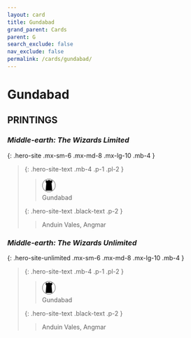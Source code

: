 ```yaml
---
layout: card
title: Gundabad
grand_parent: Cards
parent: G
search_exclude: false
nav_exclude: false
permalink: /cards/gundabad/
---
```


# Gundabad


## PRINTINGS


### _Middle-earth: The Wizards Limited_

{: .hero-site .mx-sm-6 .mx-md-8 .mx-lg-10 .mb-4 }
> {: .hero-site-text .mb-4 .p-1 .pl-2 }
> > <div class="card-mp"><img src="/assets/images/dark-domain.svg"></div>
> > <div class="character-card-name">Gundabad</div>
>
> {: .hero-site-text .black-text .p-2 }
> > Anduin Vales, Angmar 
> 

### _Middle-earth: The Wizards Unlimited_

{: .hero-site-unlimited .mx-sm-6 .mx-md-8 .mx-lg-10 .mb-4 }
> {: .hero-site-text .mb-4 .p-1 .pl-2 }
> > <div class="card-mp"><img src="/assets/images/dark-domain.svg"></div>
> > <div class="character-card-name">Gundabad</div>
>
> {: .hero-site-text .black-text .p-2 }
> > Anduin Vales, Angmar 
> 
